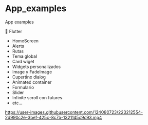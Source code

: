 # App_examples
App examples

💙 Flutter
- HomeScreen
- Alerts
- Rutas
- Tema global
- Card wiget
- Widgets personalizados
- Image y FadeImage
- Cupertino dialog
- Animated container
- Formulario
- Slider
- Infinite scroll con futures
- etc...

https://user-images.githubusercontent.com/124080723/223212554-2d990c2e-3bef-425c-8c7b-1321145c9c93.mp4

